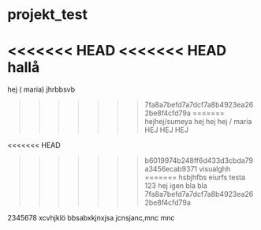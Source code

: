 # projekt_test
<<<<<<< HEAD
<<<<<<< HEAD
hallå
=======
hej ( maria)
jhrbbsvb
>>>>>>> 7fa8a7befd7a7dcf7a8b4923ea262be8f4cfd79a
=======
hejhej/sumeya
hej hej hej / maria
HEJ HEJ HEJ

<<<<<<< HEAD
>>>>>>> b6019974b248ff6d433d3cbda79a3456ecab9371
visualghh
=======
hsbjhfbs
eiurfs
testa
123
hej igen 
bla bla
>>>>>>> 7fa8a7befd7a7dcf7a8b4923ea262be8f4cfd79a


2345678
xcvhjklö
bbsabxkjnxjsa
jcnsjanc,mnc mnc